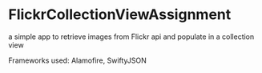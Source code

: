 # FlickrCollectionViewAssignment
a simple app to retrieve images from Flickr api and populate in a collection view

Frameworks used: Alamofire, SwiftyJSON
